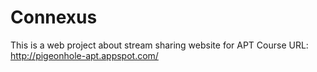 # Connexus
This is a web project about stream sharing website for APT Course
URL: http://pigeonhole-apt.appspot.com/
